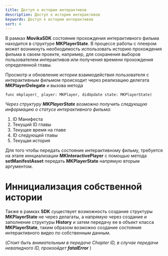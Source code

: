 ```yaml
---
title: Доступ к истории интерактивов
description: Доступ к истории интерактивов
keywords: Доступ к истории интерактивов
sort: 4
---
```


В рамках **MovikaSDK** состояние прохождения интерактивного фильма находится в структуре **MKPlayerState**. В процессе работы с плеером может возникнуть необходимость использовать историю прохождения фильма в своем проекте, например, для сохранения выборов пользователем интерактивов или получения времени прохождения определенной главы. 

Просмотр и обновление истории взаимодействия пользователя с интерактивным фильмом происходит через реализацию делегата **MKPlayerDelegate** и вызова метода
```
func mkplayer(_ player: MKPlayer, didUpdate state: MKPlayerState)
```

*Через структуру **MKPlayerState** возможно получить следующую информацию о статусе интерактивного фильма:* 
1) ID Манифеста
2) Текущий ID главы
3) Текущее время на главе
4) ID следующей главы
5) Текущая история

Для того чтобы передать состояние интерактивному фильму, требуется на этапе иннциализации **MKInteractivePlayer** с помощью метода **setManifestAsset** передать **MKPlayerState** напрямую вторым аргументом.

# Иннициализация собственной истории
Также в рамках __SDK__ существует возможность создание структуры **MKPlayerState** не через делагаты, а напрямую через создание и заполнение структуры **History** и затем передачу ее в объект класса **MKPlayerState**, таким образом возможно создание состояния интерактивного видео по собственным данным.

(_Стоит быть внимательным в передаче *Chapter ID*, в случае передачи невалидного *ID*, произойдет __fatalError___ ) 
